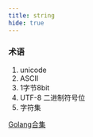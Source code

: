 ```yaml
---
title: string
hide: true
---
```


### 术语
1. unicode
2. ASCII
3. 1字节8bit
4. UTF-8 二进制符号位
5. 字符集


[Golang合集](https://www.bilibili.com/video/BV1hv411x7we)